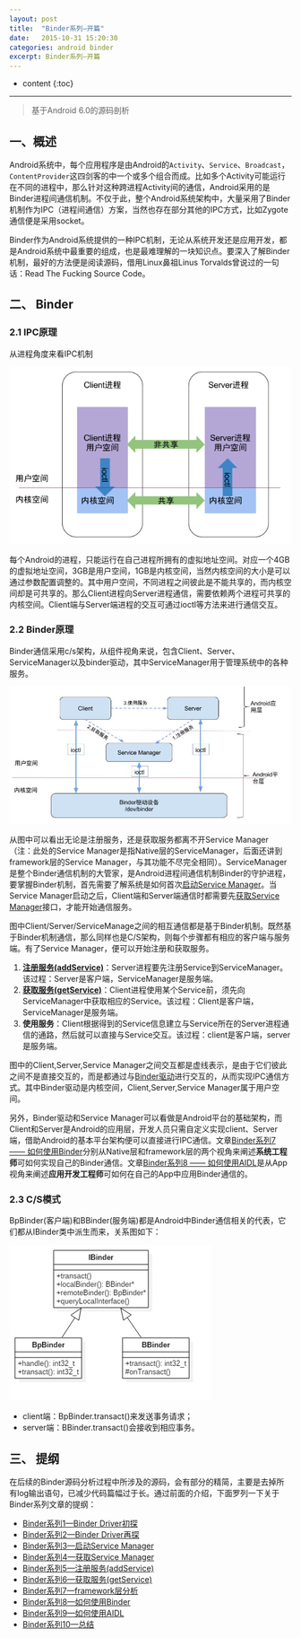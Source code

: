 ```yaml
---
layout: post
title:  "Binder系列—开篇"
date:   2015-10-31 15:20:30
categories: android binder
excerpt: Binder系列—开篇
---
```


* content
{:toc}

---

> 基于Android 6.0的源码剖析

## 一、概述
Android系统中，每个应用程序是由Android的`Activity`、`Service`、`Broadcast`，`ContentProvider`这四剑客的中一个或多个组合而成。比如多个Activity可能运行在不同的进程中，那么针对这种跨进程Activity间的通信，Android采用的是Binder进程间通信机制。不仅于此，整个Android系统架构中，大量采用了Binder机制作为IPC（进程间通信）方案，当然也存在部分其他的IPC方式，比如Zygote通信便是采用socket。

Binder作为Android系统提供的一种IPC机制，无论从系统开发还是应用开发，都是Android系统中最重要的组成，也是最难理解的一块知识点。要深入了解Binder机制，最好的方法便是阅读源码，借用Linux鼻祖Linus Torvalds曾说过的一句话：Read The Fucking Source Code。

## 二、 Binder


### 2.1 IPC原理

从进程角度来看IPC机制

![binder_interprocess_communication](/images/binder/prepare/binder_interprocess_communication.png)

每个Android的进程，只能运行在自己进程所拥有的虚拟地址空间。对应一个4GB的虚拟地址空间，3GB是用户空间，1GB是内核空间，当然内核空间的大小是可以通过参数配置调整的。其中用户空间，不同进程之间彼此是不能共享的，而内核空间却是可共享的。那么Client进程向Server进程通信，需要依赖两个进程可共享的内核空间。Client端与Server端进程的交互可通过ioctl等方法来进行通信交互。

### 2.2 Binder原理

Binder通信采用c/s架构，从组件视角来说，包含Client、Server、ServiceManager以及binder驱动，其中ServiceManager用于管理系统中的各种服务。

![ServiceManager](/images/binder/prepare/IPC-Binder.jpg)

从图中可以看出无论是注册服务，还是获取服务都离不开Service Manager（注：此处的Service Manager是指Native层的ServiceManager，后面还讲到framework层的Service Manager，与其功能不尽完全相同）。ServiceManager是整个Binder通信机制的大管家，是Android进程间通信机制Binder的守护进程，要掌握Binder机制，首先需要了解系统是如何首次[启动Service Manager](http://www.yuanhh.com/2015/11/07/binder-start-sm/)。当Service Manager启动之后，Client端和Server端通信时都需要先[获取Service Manager](http://www.yuanhh.com/2015/11/08/binder-get-sm/)接口，才能开始通信服务。  

图中Client/Server/ServiceManage之间的相互通信都是基于Binder机制。既然基于Binder机制通信，那么同样也是C/S架构，则每个步骤都有相应的客户端与服务端。有了Service Manager，便可以开始注册和获取服务。

1. **[注册服务(addService)](http://www.yuanhh.com/2015/11/14/binder-add-service/)**：Server进程要先注册Service到ServiceManager。该过程：Server是客户端，ServiceManager是服务端。
2. **[获取服务(getService)](http://www.yuanhh.com/2015/11/15/binder-get-service/)**：Client进程使用某个Service前，须先向ServiceManager中获取相应的Service。该过程：Client是客户端，ServiceManager是服务端。
3. **使用服务**：Client根据得到的Service信息建立与Service所在的Server进程通信的通路，然后就可以直接与Service交互。该过程：client是客户端，server是服务端。 

图中的Client,Server,Service Manager之间交互都是虚线表示，是由于它们彼此之间不是直接交互的，而是都通过与[Binder驱动](http://www.yuanhh.com/2015/11/01/binder-driver/)进行交互的，从而实现IPC通信方式。其中Binder驱动是内核空间，Client,Server,Service Manager属于用户空间。

另外，Binder驱动和Service Manager可以看做是Android平台的基础架构，而Client和Server是Android的应用层，开发人员只需自定义实现client、Server端，借助Android的基本平台架构便可以直接进行IPC通信。文章[Binder系列7 —— 如何使用Binder](http://www.yuanhh.com/2015/11/22/binder-use/)分别从Native层和framework层的两个视角来阐述**系统工程师**可如何实现自己的Binder通信。文章[Binder系列8 —— 如何使用AIDL](http://www.yuanhh.com/2015/11/23/binder-aidl/)是从App视角来阐述**应用开发工程师**可如何在自己的App中应用Binder通信的。

### 2.3 C/S模式

BpBinder(客户端)和BBinder(服务端)都是Android中Binder通信相关的代表，它们都从IBinder类中派生而来，关系图如下：  

![Binder关系图](/images/binder/prepare/Ibinder_classes.jpg)

- client端：BpBinder.transact()来发送事务请求；
- server端：BBinder.transact()会接收到相应事务。


## 三、 提纲

在后续的Binder源码分析过程中所涉及的源码，会有部分的精简，主要是去掉所有log输出语句，已减少代码篇幅过于长。通过前面的介绍，下面罗列一下关于Binder系列文章的提纲：

- [Binder系列1—Binder Driver初探](http://www.yuanhh.com/2015/11/01/binder-driver/)
- [Binder系列2—Binder Driver再探](http://www.yuanhh.com/2015/11/02/binder-driver-2/)
- [Binder系列3—启动Service Manager](http://www.yuanhh.com/2015/11/07/binder-start-sm/)
- [Binder系列4—获取Service Manager](http://www.yuanhh.com/2015/11/08/binder-get-sm/)
- [Binder系列5—注册服务(addService)](http://www.yuanhh.com/2015/11/14/binder-add-service/)
- [Binder系列6—获取服务(getService)](http://www.yuanhh.com/2015/11/15/binder-get-service/)
- [Binder系列7—framework层分析](http://www.yuanhh.com/2015/11/21/binder-framework/)
- [Binder系列8—如何使用Binder](http://www.yuanhh.com/2015/11/22/binder-use/)
- [Binder系列9—如何使用AIDL](http://www.yuanhh.com/2015/11/23/binder-aidl/)
- [Binder系列10—总结](http://www.yuanhh.com/2015/11/28/binder-summary/)





